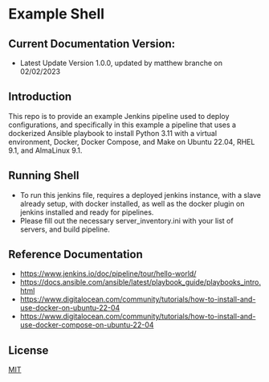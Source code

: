 # Example Shell
## Current Documentation Version:
- Latest Update Version 1.0.0, updated by matthew branche on 02/02/2023

## Introduction
This repo is to provide an example Jenkins pipeline used to deploy configurations, and specifically in this example a pipeline that uses a dockerized Ansible playbook to install Python 3.11 with a virtual environment, Docker, Docker Compose, and Make on Ubuntu 22.04, RHEL 9.1, and AlmaLinux 9.1.

## Running Shell
- To run this jenkins file, requires a deployed jenkins instance, with a slave already setup, with docker installed, as well as the docker plugin on jenkins installed and ready for pipelines.
- Please fill out the necessary server_inventory.ini with your list of servers, and build pipeline.

## Reference Documentation
- https://www.jenkins.io/doc/pipeline/tour/hello-world/
- https://docs.ansible.com/ansible/latest/playbook_guide/playbooks_intro.html
- https://www.digitalocean.com/community/tutorials/how-to-install-and-use-docker-on-ubuntu-22-04
- https://www.digitalocean.com/community/tutorials/how-to-install-and-use-docker-compose-on-ubuntu-22-04

## License
[MIT](https://choosealicense.com/licenses/mit/)
